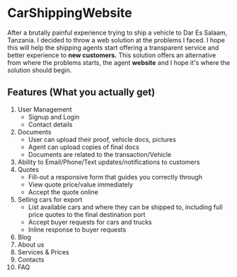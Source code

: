CarShippingWebsite
==================

After a brutally painful experience trying to ship a vehicle to Dar Es Salaam, Tanzania. I decided to throw a web solution at the problems I faced.
I hope this will help the shipping agents start offering a transparent service and better experience to **new customers.** 
This solution offers an alternative from where the problems starts, the agent **website** and I hope it's where the solution should begin.

## Features (What you actually get)
1. User Management
	- Signup and Login
	- Contact details
2. Documents
	- User can upload their proof, vehicle docs, pictures
	- Agent can upload copies of final docs
	- Documents are related to the transaction/Vehicle
3. Ability to Email/Phone/Text updates/notifications to customers
4. Quotes
	- Fill-out a responsive form that guides you correctly through
	- View quote price/value immediately
	- Accept the quote online
5. Selling cars for export
	- List available cars and where they can be shipped to, including full price quotes to the final destination port
	- Accept buyer requests for cars and trucks
	- Inline response to buyer requests
6. Blog
8. About us
9. Services & Prices
10. Contacts
11. FAQ